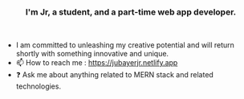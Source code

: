 ### <div align="center">I'm Jr, a student, and a part-time web app developer.</div> 
<br/>  
 
  
- I am committed to unleashing my creative potential and will return shortly with something innovative and unique.
- 📫 How to reach me : https://jubayerjr.netlify.app
- ❓ Ask me about anything related to MERN stack and related technologies.

<!---
jubayerjr203/jubayerjr203 কi special ক reওpository because its `README.md` (this file) appears on your GitHub profile.
You can click the Preview link to take aজক loজokক at yourজ
--->


  

<br/>  
<br/>  
